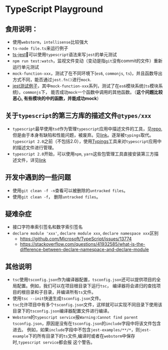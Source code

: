 # TypeScript Playground

## 食用说明：

* 使用`webstorm`，`intellisense`比较强大 
* `ts-node file.ts`来运行例子
* [ts-jest](https://github.com/kulshekhar/ts-jest)可以使用`typescript`语法来写`jest`的单元测试
* `npm run test:watch`，监视文件变动（变动是指`git`没有commit的文件）重新运行单元测试
* `mock-function-xxx`，测试了在不同环境下(`es6`, `commonjs`, `ts`)，并且函数导出方式不同，能否通过`jest.fn()`进行`mock`.
* [jest测试例子](./jest-examples)，其中`mock-function-xxx`系列，测试了在`es6`模块系统(`ts`模块系统)，`commonjs`下，
能否成功`mock`一个函数中调用的其他函数。（__这个问题比较恶心, 有些模块的中的函数，并能成功mock__）

## 关于`typescript`的第三方库的描述文件`@types/xxx`

* `typescript`最早使用`tsd`作为管理`typescript`应用中描述文件的工具，见[repo](https://github.com/DefinitelyTyped/tsd), 但是由于本身有缺陷和性能问题，被废弃。见[link](https://stackoverflow.com/questions/35598876/why-is-tsd-deprecated)。逐渐被`typings`取代。`typescript 2.0`之前（不包括2.0），使用[Typings](https://github.com/typings/typings)工具来对`typescript`应用中的描述文件进行管理。
* `typescript 2.0`开始，可以使用`npm`, `yarn`这些包管理工具直接安装第三方描述文件，详见[link](https://tslang.cn/docs/handbook/declaration-files/consumption.html)

## 开发中遇到的一些问题

* 使用`git clean -f -n`查看可以被删除的`untracked files`。
* 使用`git clean -f`， 删除`untracked files`。


## 疑难杂症

* 接口字符串索引签名和数字索引签名
* `declare module 'xxx'`, `declare module xxx`, `declare namespace xxx`区别
  * https://github.com/Microsoft/TypeScript/issues/13774
  * https://stackoverflow.com/questions/41932585/what-is-the-difference-between-declare-namespace-and-declare-module


## 其他说明

* `tsc`使用`tsconfig.json`作为编译器配置，`tsconfig.json`还可以提供项目的全局配置。例如，我们可以在项目根目录下运行`tsc`，
编译器将会递归的查找项目的根目录和子目录，并编译所有`ts`文件。
* 使用`tsc --init`快速生成`tsconfig.json`文件。
* `tsc`允许项目中有多个`tsconfig.json`文件，这样就可以实现不同目录下使用该目录下的`tsconfig.json`编译器配置文件进行编译。
* `Webstorm`的`typescript service`报`Warning:Cannot find parent tsconfig.json`，原因是没有在`tsconfig.json`的`include`字段中将该文件包含进去。
例如，如果`include`字段中不包含`jest-examples/**/*`，则`jest-example`下的所有目录下的`ts`文件,编译时或者在`webstorm`中保存时,`typescript service`都会报
这个警告。


